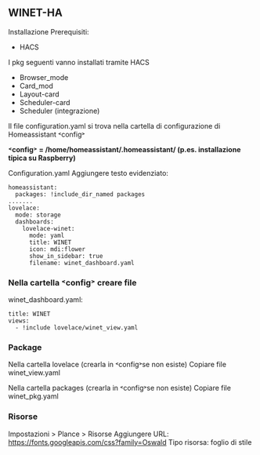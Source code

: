 ## WINET-HA

Installazione 
Prerequisiti: 
-	HACS
  
I pkg seguenti vanno installati tramite HACS
-	Browser_mode
-	Card_mod
-	Layout-card
-	Scheduler-card
-	Scheduler (integrazione)
  
Il file configuration.yaml si trova nella cartella di configurazione di Homeassistant ˂config˃

**˂config˃ = /home/homeassistant/.homeassistant/ (p.es.  installazione tipica su Raspberry)**

Configuration.yaml
Aggiungere testo evidenziato:

```
homeassistant:
  packages: !include_dir_named packages
.......
lovelace:
  mode: storage
  dashboards:
    lovelace-winet:
      mode: yaml
      title: WINET
      icon: mdi:flower
      show_in_sidebar: true
      filename: winet_dashboard.yaml
```
 


### Nella cartella ˂config˃ creare  file 
winet_dashboard.yaml:

```
title: WINET
views:
  - !include lovelace/winet_view.yaml
```
 
### Package
Nella cartella lovelace  (crearla in ˂config˃se non esiste)
Copiare file winet_view.yaml

Nella cartella packages (crearla in ˂config˃se non esiste)
Copiare file winet_pkg.yaml
 
### Risorse
Impostazioni > Plance > Risorse
Aggiungere 
URL: https://fonts.googleapis.com/css?family=Oswald
Tipo risorsa: foglio di stile

 
